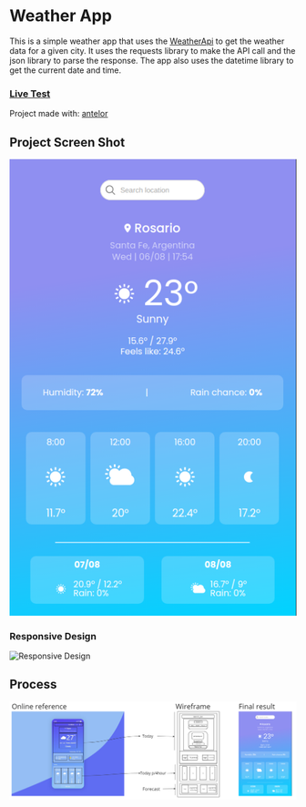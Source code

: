 # Weather App

This is a simple weather app that uses the [WeatherApi](https://www.weatherapi.com/) to get the weather data for a given city. It uses the requests library to make the API call and the json library to parse the response. The app also uses the datetime library to get the current date and time.

### [Live Test](https://joaquinarruiz.github.io/weather-app/)

Project made with: [antelor](https://github.com/antelor)

## Project Screen Shot

![Project ScreenShot](Screenshots/Example.png)

### Responsive Design

![Responsive Design](Screenshots/ResponsiveExample.png)

## Process

![Procress](Screenshots/Process.png)

